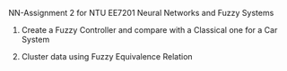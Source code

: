 NN-Assignment 2 for NTU EE7201 Neural Networks and Fuzzy Systems

1. Create a Fuzzy Controller and compare with a Classical one for a Car System

2. Cluster data using Fuzzy Equivalence Relation
